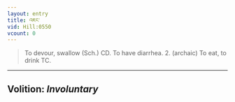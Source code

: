 ```yaml
---
layout: entry
title: འཇང་
vid: Hill:0550
vcount: 0
---
```

> To devour, swallow (Sch\.) CD\. To have diarrhea\. 2\. (archaic) To eat, to drink TC\.

---
Volition: _Involuntary_
---

